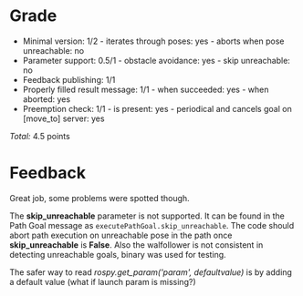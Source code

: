Grade
=====

* Minimal version: 1/2
      - iterates through poses: yes
      - aborts when pose unreachable: no
* Parameter support: 0.5/1
      - obstacle avoidance: yes
      - skip unreachable: no
* Feedback publishing: 1/1
* Properly filled result message: 1/1
      - when succeeded: yes
      - when aborted: yes
* Preemption check: 1/1
      - is present: yes
      - periodical and cancels goal on [move\_to] server: yes

_Total:_ 4.5 points

Feedback
========

Great job, some problems were spotted though.

The __skip\_unreachable__ parameter is not supported. It can be found in the Path Goal message as ```executePathGoal.skip_unreachable```. The code should abort path execution on unreachable pose in the path once __skip\_unreachable__ is __False__. Also the walfollower is not consistent in detecting unreachable goals, binary was used for testing.

The safer way to read *rospy.get_param('param', defaultvalue)* is by adding a default value (what if launch param is missing?)
